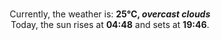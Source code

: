 <p  align="center"><br/>Currently, the weather is: <b> 25°C, <i>overcast clouds</i></b></br>Today, the sun rises at <b>04:48</b> and sets at <b>19:46</b>.</p>